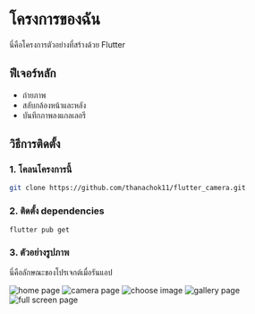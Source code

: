 # โครงการของฉัน

นี่คือโครงการตัวอย่างที่สร้างด้วย Flutter

## ฟีเจอร์หลัก
- ถ่ายภาพ
- สลับกล้องหน้าและหลัง
- บันทึกภาพลงแกลเลอรี

## วิธีการติดตั้ง

### 1. โคลนโครงการนี้

```bash
git clone https://github.com/thanachok11/flutter_camera.git
```

### 2. ติดตั้ง dependencies
 ```bash
flutter pub get
```
### 3. ตัวอย่างรูปภาพ
นี่คือลักษณะของโปรเจกต์เมื่อรันแอป

![home page](assets/images/home.png)
![camera page](assets/images/camare.png)
![choose image](assets/images/choose_image.png)
![gallery page](assets/images/gallery.png)
![full screen page](assets/images/full_screen.png)

